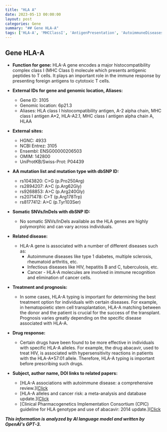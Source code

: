 ```yaml
---
title: "HLA A"
date: 2023-05-13 00:00:00
layout: post
categories: Gene
summary: "## Gene HLA-A"
tags: ['HLA-A', 'MHCClassI', 'AntigenPresentation', 'AutoimmuneDiseases', 'InfectiousDiseases', 'Cancer', 'HLATyping', 'Pharmacogenetics']
---
```


## Gene HLA-A

- **Function for gene:** HLA-A gene encodes a major histocompatibility complex class I (MHC Class I) molecule which presents antigenic peptides to T cells. It plays an important role in the immune response by presenting foreign antigens to cytotoxic T cells.

- **External IDs for gene and genomic location, Aliases:**
    - Gene ID: 3105
    - Genomic location: 6p21.3
    - Aliases: HLA class I histocompatibility antigen, A-2 alpha chain, MHC class I antigen A*2, HLA-A2.1, MHC class I antigen alpha chain A, HLAA

- **External sites:**
    - HGNC: 4933
    - NCBI Entrez: 3105
    - Ensembl: ENSG00000206503
    - OMIM: 142800
    - UniProtKB/Swiss-Prot: P04439

- **AA mutation list and mutation type with dbSNP ID:** 
   - rs1043820: C>G (p.Pro250Arg)
   - rs2894207: A>C (p.Arg62Gly)
   - rs9268853: A>C (p.Arg240Gly)
   - rs2071478: C>T (p.Arg178Trp)
   - rs8177412: A>C (p.Tyr103Ser)

- **Somatic SNVs/InDels with dbSNP ID:**
    - No somatic SNVs/InDels available as the HLA genes are highly polymorphic and can vary across individuals.

- **Related disease:**
    - HLA-A gene is associated with a number of different diseases such as:
        - Autoimmune diseases like type 1 diabetes, multiple sclerosis, rheumatoid arthritis, etc.
        - Infectious diseases like HIV, hepatitis B and C, tuberculosis, etc.
        - Cancer - HLA-A molecules are involved in immune recognition and elimination of cancer cells.

- **Treatment and prognosis:**
    - In some cases, HLA-A typing is important for determining the best treatment option for individuals with certain diseases. For example, in hematopoietic stem cell transplantation, HLA-A matching between the donor and the patient is crucial for the success of the transplant. Prognosis varies greatly depending on the specific disease associated with HLA-A.

- **Drug response:**
    - Certain drugs have been found to be more effective in individuals with specific HLA-A alleles. For example, the drug abacavir, used to treat HIV, is associated with hypersensitivity reactions in patients with the HLA-A*57:01 allele. Therefore, HLA-A typing is important before prescribing such drugs.

- **Subject, author name, DOI links to related papers:**
    - [HLA-A associations with autoimmune disease: a comprehensive review.]([Click](https://doi.org/10.1186/s13053-019-0129-8)  
    - [HLA-A alleles and cancer risk: a meta-analysis and database update.]([Click](https://doi.org/10.1007/s00262-019-02381-1)  
    - [Clinical Pharmacogenetics Implementation Consortium (CPIC) guideline for HLA genotype and use of abacavir: 2014 update.]([Click](https://doi.org/10.1016/j.cca.2014.04.008)

**_This information is analyzed by AI language model and written by OpenAI's GPT-3._**